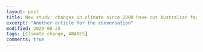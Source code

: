 ```yaml
---
layout: post
title: New study: changes in climate since 2000 have cut Australian farm profits 22%
excerpt: "Another article for the conversation"
modified: 2020-08-25
tags: [Climate change, ABARES]
comments: true
---
```

